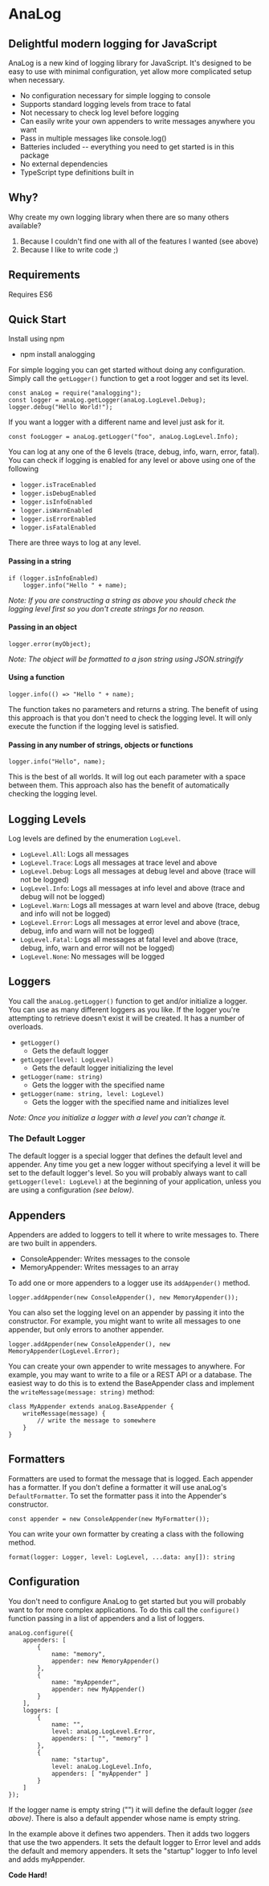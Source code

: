 # AnaLog
## Delightful modern logging for JavaScript

AnaLog is a new kind of logging library for JavaScript.
It's designed to be easy to use with minimal configuration, yet allow more complicated setup when necessary.

- No configuration necessary for simple logging to console
- Supports standard logging levels from trace to fatal
- Not necessary to check log level before logging
- Can easily write your own appenders to write messages anywhere you want
- Pass in multiple messages like console.log()
- Batteries included -- everything you need to get started is in this package
- No external dependencies
- TypeScript type definitions built in

## Why?
Why create my own logging library when there are so many others available?
1. Because I couldn't find one with all of the features I wanted (see above)
2. Because I like to write code ;)

## Requirements
Requires ES6

## Quick Start
Install using npm
- npm install analogging

For simple logging you can get started without doing any configuration.
Simply call the `getLogger()` function to get a root logger and set its level.

    const anaLog = require("analogging");
    const logger = anaLog.getLogger(anaLog.LogLevel.Debug);
    logger.debug("Hello World!");

If you want a logger with a different name and level just ask for it.

    const fooLogger = anaLog.getLogger("foo", anaLog.LogLevel.Info);

You can log at any one of the 6 levels (trace, debug, info, warn, error, fatal).
You can check if logging is enabled for any level or above using one of the following
- `logger.isTraceEnabled`
- `logger.isDebugEnabled`
- `logger.isInfoEnabled`
- `logger.isWarnEnabled`
- `logger.isErrorEnabled`
- `logger.isFatalEnabled`

There are three ways to log at any level.

#### Passing in a string
    if (logger.isInfoEnabled)
        logger.info("Hello " + name);

*Note: If you are constructing a string as above you should check the logging level first so you don't create strings for no reason.*

#### Passing in an object
    logger.error(myObject);

*Note: The object will be formatted to a json string using JSON.stringify*

#### Using a function
    logger.info(() => "Hello " + name);

The function takes no parameters and returns a string.
The benefit of using this approach is that you don't need to check the logging level.
It will only execute the function if the logging level is satisfied.

#### Passing in any number of strings, objects or functions
    logger.info("Hello", name);

This is the best of all worlds.
It will log out each parameter with a space between them.
This approach also has the benefit of automatically checking the logging level.

## Logging Levels
Log levels are defined by the enumeration `LogLevel`.

- `LogLevel.All`: Logs all messages
- `LogLevel.Trace`: Logs all messages at trace level and above
- `LogLevel.Debug`: Logs all messages at debug level and above (trace will not be logged)
- `LogLevel.Info`: Logs all messages at info level and above (trace and debug will not be logged)
- `LogLevel.Warn`: Logs all messages at warn level and above (trace, debug and info will not be logged)
- `LogLevel.Error`: Logs all messages at error level and above (trace, debug, info and warn will not be logged)
- `LogLevel.Fatal`: Logs all messages at fatal level and above (trace, debug, info, warn and error will not be logged)
- `LogLevel.None`: No messages will be logged

## Loggers
You call the `anaLog.getLogger()` function to get and/or initialize a logger.
You can use as many different loggers as you like.
If the logger you're attempting to retrieve doesn't exist it will be created.
It has a number of overloads.

- `getLogger()`
    - Gets the default logger
- `getLogger(level: LogLevel)`
    - Gets the default logger initializing the level
- `getLogger(name: string)`
    - Gets the logger with the specified name
- `getLogger(name: string, level: LogLevel)`
    - Gets the logger with the specified name and initializes level

*Note: Once you initialize a logger with a level you can't change it.*

### The Default Logger
The default logger is a special logger that defines the default level and appender.
Any time you get a new logger without specifying a level it will be set to the default logger's level.
So you will probably always want to call `getLogger(level: LogLevel)` at the beginning of your application, unless you are using a configuration *(see below)*.

## Appenders
Appenders are added to loggers to tell it where to write messages to.
There are two built in appenders.

- ConsoleAppender: Writes messages to the console
- MemoryAppender: Writes messages to an array

To add one or more appenders to a logger use its `addAppender()` method.

    logger.addAppender(new ConsoleAppender(), new MemoryAppender());

You can also set the logging level on an appender by passing it into the constructor.
For example, you might want to write all messages to one appender, but only errors to another appender.

    logger.addAppender(new ConsoleAppender(), new MemoryAppender(LogLevel.Error);

You can create your own appender to write messages to anywhere.
For example, you may want to write to a file or a REST API or a database.
The easiest way to do this is to extend the BaseAppender class and implement the `writeMessage(message: string)` method:

    class MyAppender extends anaLog.BaseAppender {
        writeMessage(message) {
            // write the message to somewhere
        }
    }

## Formatters
Formatters are used to format the message that is logged. Each appender has a formatter.
If you don't define a formatter it will use anaLog's `DefaultFormatter`.
To set the formatter pass it into the Appender's constructor.

    const appender = new ConsoleAppender(new MyFormatter());

You can write your own formatter by creating a class with the following method.

    format(logger: Logger, level: LogLevel, ...data: any[]): string

## Configuration
You don't need to configure AnaLog to get started but you will probably want to for more complex applications.
To do this call the `configure()` function passing in a list of appenders and a list of loggers.

    anaLog.configure({
        appenders: [
            {
                name: "memory",
                appender: new MemoryAppender()
            },
            {
                name: "myAppender",
                appender: new MyAppender()
            }
        ],
        loggers: [
            {
                name: "",
                level: anaLog.LogLevel.Error,
                appenders: [ "", "memory" ]
            },
            {
                name: "startup",
                level: anaLog.LogLevel.Info,
                appenders: [ "myAppender" ]
            }
        ]
    });

If the logger name is empty string ("") it will define the default logger *(see above)*.
There is also a default appender whose name is empty string.

In the example above it defines two appenders. Then it adds two loggers that use the two appenders. It sets the default logger to Error level and adds the default and memory appenders. It sets the "startup" logger to Info level and adds myAppender.

**Code Hard!**